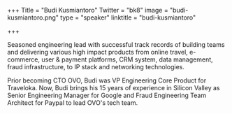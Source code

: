 +++
Title = "Budi Kusmiantoro"
Twitter = "bk8"
image = "budi-kusmiantoro.png"
type = "speaker"
linktitle = "budi-kusmiantoro"

+++

Seasoned engineering lead with successful track records of building teams and delivering various high impact products from online travel, e-commerce, user & payment platforms, CRM system, data management, fraud infrastructure, to IP stack and networking technologies.

Prior becoming CTO OVO, Budi was VP Engineering Core Product for Traveloka.
Now, Budi brings his 15 years of experience in Silicon Valley as Senior Engineering Manager for Google and Fraud Engineering Team Architect for Paypal to lead OVO's tech team.